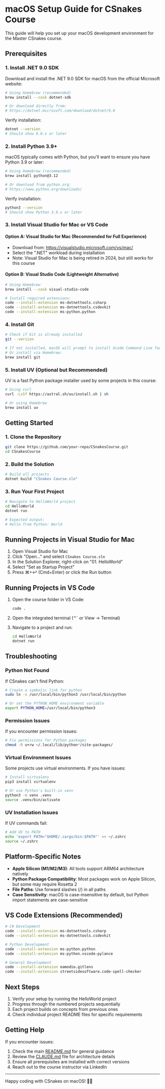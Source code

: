 # macOS Setup Guide for CSnakes Course

This guide will help you set up your macOS development environment for the Master CSnakes course.

## Prerequisites

### 1. Install .NET 9.0 SDK

Download and install the .NET 9.0 SDK for macOS from the official Microsoft website:

```bash
# Using Homebrew (recommended)
brew install --cask dotnet-sdk

# Or download directly from:
# https://dotnet.microsoft.com/download/dotnet/9.0
```

Verify installation:
```bash
dotnet --version
# Should show 9.0.x or later
```

### 2. Install Python 3.9+

macOS typically comes with Python, but you'll want to ensure you have Python 3.9 or later:

```bash
# Using Homebrew (recommended)
brew install python@3.12

# Or download from python.org:
# https://www.python.org/downloads/
```

Verify installation:
```bash
python3 --version
# Should show Python 3.9.x or later
```

### 3. Install Visual Studio for Mac or VS Code

#### Option A: Visual Studio for Mac (Recommended for Full Experience)
- Download from: https://visualstudio.microsoft.com/vs/mac/
- Select the ".NET" workload during installation
- Note: Visual Studio for Mac is being retired in 2024, but still works for this course

#### Option B: Visual Studio Code (Lightweight Alternative)
```bash
# Using Homebrew
brew install --cask visual-studio-code

# Install required extensions:
code --install-extension ms-dotnettools.csharp
code --install-extension ms-dotnettools.csdevkit
code --install-extension ms-python.python
```

### 4. Install Git

```bash
# Check if Git is already installed
git --version

# If not installed, macOS will prompt to install Xcode Command Line Tools
# Or install via Homebrew:
brew install git
```

### 5. Install UV (Optional but Recommended)

UV is a fast Python package installer used by some projects in this course:

```bash
# Using curl
curl -LsSf https://astral.sh/uv/install.sh | sh

# Or using Homebrew
brew install uv
```

## Getting Started

### 1. Clone the Repository

```bash
git clone https://github.com/your-repo/CSnakesCourse.git
cd CSnakesCourse
```

### 2. Build the Solution

```bash
# Build all projects
dotnet build "CSnakes Course.sln"
```

### 3. Run Your First Project

```bash
# Navigate to HelloWorld project
cd HelloWorld
dotnet run

# Expected output:
# Hello from Python: World
```

## Running Projects in Visual Studio for Mac

1. Open Visual Studio for Mac
2. Click "Open..." and select `CSnakes Course.sln`
3. In the Solution Explorer, right-click on "01. HelloWorld"
4. Select "Set as Startup Project"
5. Press ⌘+↩ (Cmd+Enter) or click the Run button

## Running Projects in VS Code

1. Open the course folder in VS Code:
   ```bash
   code .
   ```

2. Open the integrated terminal (⌃` or View → Terminal)

3. Navigate to a project and run:
   ```bash
   cd HelloWorld
   dotnet run
   ```

## Troubleshooting

### Python Not Found
If CSnakes can't find Python:
```bash
# Create a symbolic link for python
sudo ln -s /usr/local/bin/python3 /usr/local/bin/python

# Or set the PYTHON_HOME environment variable
export PYTHON_HOME=/usr/local/bin/python3
```

### Permission Issues
If you encounter permission issues:
```bash
# Fix permissions for Python packages
chmod -R u+rw ~/.local/lib/python*/site-packages/
```

### Virtual Environment Issues
Some projects use virtual environments. If you have issues:
```bash
# Install virtualenv
pip3 install virtualenv

# Or use Python's built-in venv
python3 -m venv .venv
source .venv/bin/activate
```

### UV Installation Issues
If UV commands fail:
```bash
# Add UV to PATH
echo 'export PATH="$HOME/.cargo/bin:$PATH"' >> ~/.zshrc
source ~/.zshrc
```

## Platform-Specific Notes

- **Apple Silicon (M1/M2/M3)**: All tools support ARM64 architecture natively
- **Python Package Compatibility**: Most packages work on Apple Silicon, but some may require Rosetta 2
- **File Paths**: Use forward slashes (/) in all paths
- **Case Sensitivity**: macOS is case-insensitive by default, but Python import statements are case-sensitive

## VS Code Extensions (Recommended)

```bash
# C# Development
code --install-extension ms-dotnettools.csharp
code --install-extension ms-dotnettools.csdevkit

# Python Development
code --install-extension ms-python.python
code --install-extension ms-python.vscode-pylance

# General Development
code --install-extension eamodio.gitlens
code --install-extension streetsidesoftware.code-spell-checker
```

## Next Steps

1. Verify your setup by running the HelloWorld project
2. Progress through the numbered projects sequentially
3. Each project builds on concepts from previous ones
4. Check individual project README files for specific requirements

## Getting Help

If you encounter issues:
1. Check the main [README.md](../README.md) for general guidance
2. Review the [CLAUDE.md](../CLAUDE.md) file for architecture details
3. Ensure all prerequisites are installed with correct versions
4. Reach out to the course instructor via LinkedIn

---

Happy coding with CSnakes on macOS! 🐍🍎